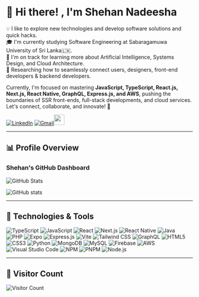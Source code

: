 # 👋 Hi there! **,** I'm **Shehan Nadeesha**  


  
💡 I like to explore new technologies and develop software solutions and quick hacks.  
🎓 I'm currently studying Software Engineering at Sabaragamuwa University of Sri Lanka🇱🇰.  
🌱 I'm on track for learning more about Artificial Intelligence, Systems Design, and Cloud Architecture.  
💫 Researching how to seamlessly connect users, designers, front-end developers & backend developers.  

Currently, I'm focused on mastering **JavaScript, TypeScript, React.js, Next.js, React Native, GraphQL, Express.js, and AWS**, pushing the boundaries of SSR front-ends, full-stack developments, and cloud services. Let's connect, collaborate, and innovate! 🚀


  
[![LinkedIn](https://img.shields.io/badge/LinkedIn-blue?style=for-the-badge&logo=linkedin&logoColor=white)](https://www.linkedin.com/in/mdshehannadeesha/) 
[![Gmail](https://img.shields.io/badge/Gmail-red?style=for-the-badge&logo=gmail&logoColor=white)](mailto:shehannadeesha2580@gmail.com)<a href="mailto:shehannadeesha2580@gmail.com"><img src="https://img.shields.io/badge/shehannadeesha2580%40gmail.com-blue?text-transform:lowercase&style=flat-square" height="28" cursor="none"></a>  









---


## 📊 Profile Overview

### Shehan's GitHub Dashboard

![GitHub Stats](https://github-profile-summary-cards.vercel.app/api/cards/profile-details?username=ShehaanN&theme=github_dark)  
  
![GitHub stats](https://github-readme-stats.vercel.app/api?username=ShehaanN&show_icons=true&hide_border=true&theme=github_dark)  


---

<!-- This is a comment 

## 🏆 GitHub Profile Trophy

![Trophy](https://github-profile-trophy.vercel.app/?username=ShehaanN&theme=onedark&column=7)  


---
-->

## 🚀 Technologies & Tools


![TypeScript](https://img.shields.io/badge/TypeScript-007ACC?style=for-the-badge&logo=typescript&logoColor=white)
![JavaScript](https://img.shields.io/badge/JavaScript-F7DF1E?style=for-the-badge&logo=javascript&logoColor=black)
![React](https://img.shields.io/badge/React-61DAFB?style=for-the-badge&logo=react&logoColor=black)
![Next.js](https://img.shields.io/badge/Next.js-000000?style=for-the-badge&logo=nextdotjs&logoColor=white)
![React Native](https://img.shields.io/badge/React_Native-61DAFB?style=for-the-badge&logo=react&logoColor=black)
![Java](https://img.shields.io/badge/Java-F80000?style=for-the-badge&logo=java&logoColor=white)
![PHP](https://img.shields.io/badge/PHP-777BB4?style=for-the-badge&logo=php&logoColor=white)
![Expo](https://img.shields.io/badge/Expo-000020?style=for-the-badge&logo=expo&logoColor=white)
![Express.js](https://img.shields.io/badge/Express.js-000000?style=for-the-badge&logo=express&logoColor=white)
![Vite](https://img.shields.io/badge/Vite-646CFF?style=for-the-badge&logo=vite&logoColor=white)
![Tailwind CSS](https://img.shields.io/badge/Tailwind_CSS-38B2AC?style=for-the-badge&logo=tailwind-css&logoColor=white)
![GraphQL](https://img.shields.io/badge/GraphQL-E10098?style=for-the-badge&logo=graphql&logoColor=white)
![HTML5](https://img.shields.io/badge/HTML5-E34F26?style=for-the-badge&logo=html5&logoColor=white)
![CSS3](https://img.shields.io/badge/CSS3-1572B6?style=for-the-badge&logo=css3&logoColor=white)
![Python](https://img.shields.io/badge/Python-3776AB?style=for-the-badge&logo=python&logoColor=white)
![MongoDB](https://img.shields.io/badge/MongoDB-47A248?style=for-the-badge&logo=mongodb&logoColor=white)
![MySQL](https://img.shields.io/badge/MySQL-4479A1?style=for-the-badge&logo=mysql&logoColor=white)
![Firebase](https://img.shields.io/badge/Firebase-FFCA28?style=for-the-badge&logo=firebase&logoColor=black)
![AWS](https://img.shields.io/badge/AWS-FF9900?style=for-the-badge&logo=amazonaws&logoColor=white)
![Visual Studio Code](https://img.shields.io/badge/VS_Code-007ACC?style=for-the-badge&logo=visual-studio-code&logoColor=white)
![NPM](https://img.shields.io/badge/NPM-CB3837?style=for-the-badge&logo=npm&logoColor=white)
![PNPM](https://img.shields.io/badge/PNPM-F69220?style=for-the-badge&logo=pnpm&logoColor=white)
![Node.js](https://img.shields.io/badge/Node.js-339933?style=for-the-badge&logo=nodedotjs&logoColor=white)
 

---


## 🎯 Visitor Count

![Visitor Count](https://komarev.com/ghpvc/?username=ShehaanN&label=Visitors&color=blue&style=flat-square)
